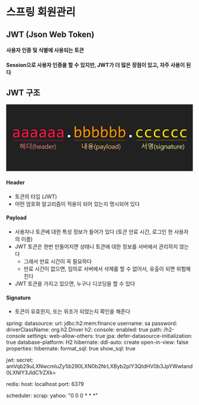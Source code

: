 # 스프링 회원관리





## JWT (Json Web Token)



#### 사용자 인증 및 식별에 사용되는 토큰



#### Session으로 사용자 인증을 할 수 있지만, JWT가 더 많은 장점이 있고, 자주 사용이 된다





## JWT 구조

![jwt](18_제로베이스_스프링부트_회원관리.assets/jwt.png)



#### Header

- 토큰의 타입 (JWT)
- 어떤 암호화 알고리즘이 적용이 되어 있는지 명시되어 있다



#### Payload

- 사용자나 토큰에 대한 특성 정보가 들어가 있다 (토큰 만료 시간, 로그인 한 사용자의 이름)
- JWT 토큰은 한번 만들어지면 상태나 토큰에 대한 정보를 서버에서 관리하지 않는다
  - 그래서 만료 시간이 꼭 필요하다
  - 만료 시간이 없으면, 임의로 서버에서 삭제를 할 수 없어서, 유출이 되면 위험해진다
- JWT 토큰을 가지고 있으면, 누구나 디코딩을 할 수 있다



#### Signature

- 토큰이 유효한지, 또는 위조가 되었는지 확인을 해준다




spring:
  datasource:
    url:  jdbc:h2:mem:finance
    username: sa
    password:
    driverClassName: org.h2.Driver
  h2:
    console:
      enabled: true
      path: /h2-console
      settings:
        web-allow-others: true
  jpa:
    defer-datasource-initialization: true
    database-platform: H2
    hibernate:
      ddl-auto: create
    open-in-view: false
    properties:
      hibernate:
        format_sql: true
        show_sql: true

  jwt:
    secret: amVqb29uLXNwcmluZy1ib290LXN0b2NrLXByb2plY3QtdHV0b3JpYWwtand0LXNlY3JldC1rZXk=

  redis:
    host: localhost
    port: 6379

scheduler:
  scrap:
    yahoo: "0 0 0 * * *"
